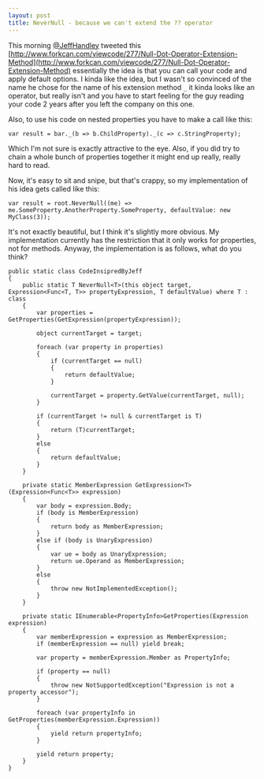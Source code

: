 ```yaml
---
layout: post
title: NeverNull - because we can't extend the ?? operator
---
```


This morning [@JeffHandley](http://twitter.com/JeffHandley) tweeted this [http://www.forkcan.com/viewcode/277/Null-Dot-Operator-Extension-Method](http://www.forkcan.com/viewcode/277/Null-Dot-Operator-Extension-Method) essentially the idea is that you can call your code and apply default options. I kinda like the idea, but I wasn't so convinced of the name he chose for the name of his extension method `_` it kinda looks like an operator, but really isn't and you have to start feeling for the guy reading your code 2 years after you left the company on this one.
Also, to use his code on nested properties you have to make a call like this:
    var result = bar._(b => b.ChildProperty)._(c => c.StringProperty);
Which I'm not sure is exactly attractive to the eye. Also, if you did try to chain a whole bunch of properties together it might end up really, really hard to read.
Now, it's easy to sit and snipe, but that's crappy, so my implementation of his idea gets called like this:
    var result = root.NeverNull((me) => me.SomeProperty.AnotherProperty.SomeProperty, defaultValue: new MyClass(3));
It's not exactly beautiful, but I think it's slightly more obvious. My implementation currently has the restriction that it only works for properties, not for methods. Anyway, the implementation is as follows, what do you think?
    public static class CodeInsipredByJeff
    {
        public static T NeverNull<T>(this object target, Expression<Func<T, T>> propertyExpression, T defaultValue) where T : class
        {
            var properties = GetProperties(GetExpression(propertyExpression));    
            object currentTarget = target;    
            foreach (var property in properties)            {                if (currentTarget == null)                {                    return defaultValue;                }    
                currentTarget = property.GetValue(currentTarget, null);            }    
            if (currentTarget != null & currentTarget is T)
            {
                return (T)currentTarget;
            }
            else
            {
                return defaultValue;
            }
        }    
        private static MemberExpression GetExpression<T>(Expression<Func<T>> expression)
        {
            var body = expression.Body;
            if (body is MemberExpression)
            {
                return body as MemberExpression;
            }
            else if (body is UnaryExpression)
            {
                var ue = body as UnaryExpression;
                return ue.Operand as MemberExpression;
            }
            else
            {
                throw new NotImplementedException();
            }
        }
    
        private static IEnumerable<PropertyInfo>GetProperties(Expression expression)
        {
            var memberExpression = expression as MemberExpression;
            if (memberExpression == null) yield break;
    
            var property = memberExpression.Member as PropertyInfo;    
            if (property == null)
            {
                throw new NotSupportedException("Expression is not a property accessor");
            }    
            foreach (var propertyInfo in GetProperties(memberExpression.Expression))
            {
                yield return propertyInfo;
            }    
            yield return property;
        }
    }
